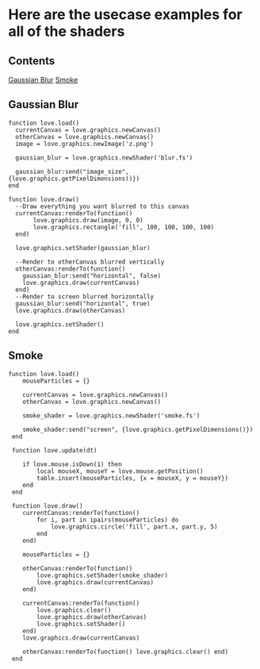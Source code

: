 Here are the usecase examples for all of the shaders
====================================================

Contents
--------

[Gaussian Blur](https://github.com/HalflingHelper/Love2d-shaders/blob/master/Examples.md#gaussian-blur)
[Smoke](https://github.com/HalflingHelper/Love2d-shaders/blob/master/Examples.md#smoke)


Gaussian Blur
 -------------
 ```
 function love.load()
   currentCanvas = love.graphics.newCanvas()
   otherCanvas = love.graphics.newCanvas()
   image = love.graphics.newImage('z.png')
    
   gaussian_blur = love.graphics.newShader('blur.fs')

   gaussian_blur:send("image_size", {love.graphics.getPixelDimensions()})
end   
 
function love.draw()
   --Draw everything you want blurred to this canvas
   currentCanvas:renderTo(function()
        love.graphics.draw(image, 0, 0)
        love.graphics.rectangle('fill', 100, 100, 100, 100)
   end)

   love.graphics.setShader(gaussian_blur)

   --Render to otherCanvas blurred vertically
   otherCanvas:renderTo(function()
     gaussian_blur:send("horizontal", false)
     love.graphics.draw(currentCanvas)
   end)
   --Render to screen blurred horizontally
   gaussian_blur:send("horizontal", true)
   love.graphics.draw(otherCanvas)

   love.graphics.setShader()
end
```


Smoke
-----

```
function love.load()
  	mouseParticles = {}
  
    currentCanvas = love.graphics.newCanvas()
    otherCanvas = love.graphics.newCanvas()
       
    smoke_shader = love.graphics.newShader('smoke.fs')
       
    smoke_shader:send("screen", {love.graphics.getPixelDimensions()})
 end
    
 function love.update(dt)
 
    if love.mouse.isDown(1) then
        local mouseX, mouseY = love.mouse.getPosition()
        table.insert(mouseParticles, {x = mouseX, y = mouseY})
    end
 end
 
 function love.draw()
    currentCanvas:renderTo(function()
        for i, part in ipairs(mouseParticles) do
            love.graphics.circle('fill', part.x, part.y, 5)
        end
    end)
     
    mouseParticles = {}
     
    otherCanvas:renderTo(function()
        love.graphics.setShader(smoke_shader)
        love.graphics.draw(currentCanvas)
    end)
     
    currentCanvas:renderTo(function()
        love.graphics.clear()
        love.graphics.draw(otherCanvas)
        love.graphics.setShader()
    end)
    love.graphics.draw(currentCanvas)
     
    otherCanvas:renderTo(function() love.graphics.clear() end) 
 end
 ```
 
 
